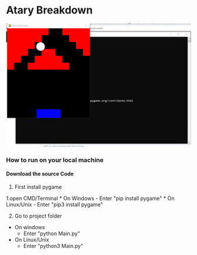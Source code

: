 # Atary Breakdown
![screenshot1](Image1.jpg)

### How to run on your local machine
#### Download the source Code

1. First install pygame

  1.open CMD/Terminal
      * On Windows
         - Enter "pip install pygame"
      * On Linux/Unix
        - Enter "pip3 install pygame"


2. Go to project folder 
  * On windows	
    - Enter "python Main.py"
  * On Linux/Unix
    - Enter "python3 Main.py"
